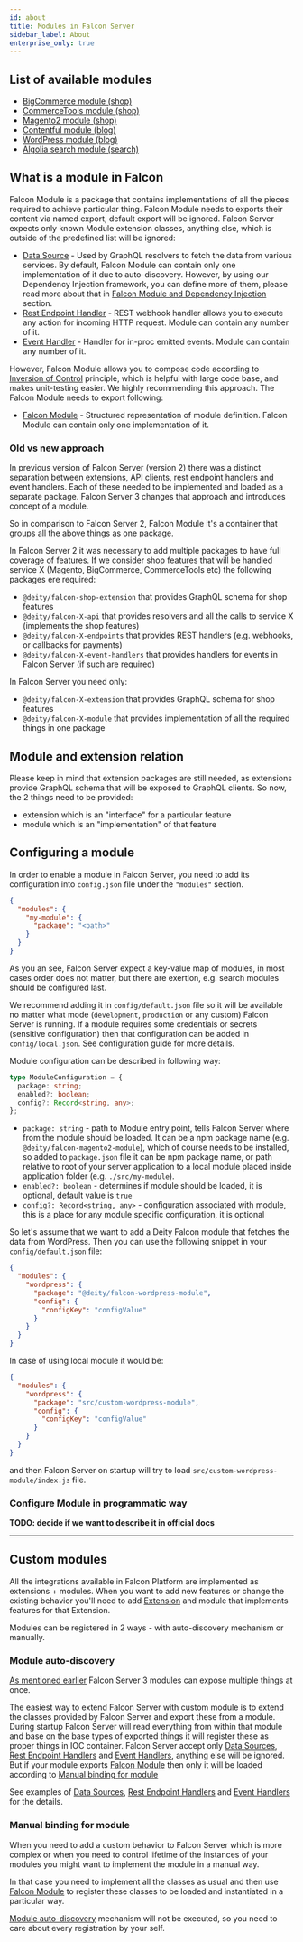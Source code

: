 ```yaml
---
id: about
title: Modules in Falcon Server
sidebar_label: About
enterprise_only: true
---
```


## List of available modules

- [BigCommerce module (shop)](../../integration/bigcommerce/overview)
- [CommerceTools module (shop)](../../integration/commercetools/overview)
- [Magento2 module (shop)](../../integration/magento2/overview)
- [Contentful module (blog)](../../integration/contentful/overview)
- [WordPress module (blog)](../../integration/wordpress)
- [Algolia search module (search)](../../integration/algolia)

## What is a module in Falcon

Falcon Module is a package that contains implementations of all the pieces required to achieve particular thing. Falcon Module needs to exports their content via named export, default export will be ignored. Falcon Server expects only known Module extension classes, anything else, which is outside of the predefined list will be ignored:

- [Data Source](./common-services/data-sources) - Used by GraphQL resolvers to fetch the data from various services. By default, Falcon Module can contain only one implementation of it due to auto-discovery. However, by using our Dependency Injection framework, you can define more of them, please read more about that in [Falcon Module and Dependency Injection](#falcon_module_and_dependency_injection) section.
- [Rest Endpoint Handler](./common-services/rest-endpoints) - REST webhook handler allows you to execute any action for incoming HTTP request. Module can contain any number of it.
- [Event Handler](./common-services/event-handlers) - Handler for in-proc emitted events. Module can contain any number of it.

However, Falcon Module allows you to compose code according to [Inversion of Control](https://en.wikipedia.org/wiki/Inversion_of_control) principle, which is helpful with large code base, and makes unit-testing easier. We highly recommending this approach. The Falcon Module needs to export following:

- [Falcon Module](./module-api) - Structured representation of module definition. Falcon Module can contain only one implementation of it.

### Old vs new approach

In previous version of Falcon Server (version 2) there was a distinct separation between extensions, API clients, rest endpoint handlers and event handlers. Each of these needed to be implemented and loaded as a separate package. Falcon Server 3 changes that approach and introduces concept of a module.

So in comparison to Falcon Server 2, Falcon Module it's a container that groups all the above things as one package.

In Falcon Server 2 it was necessary to add multiple packages to have full coverage of features. If we consider shop features that will be handled service X (Magento, BigCommerce, CommerceTools etc) the following packages ere required:

- `@deity/falcon-shop-extension` that provides GraphQL schema for shop features
- `@deity/falcon-X-api` that provides resolvers and all the calls to service X (implements the shop features)
- `@deity/falcon-X-endpoints` that provides REST handlers (e.g. webhooks, or callbacks for payments)
- `@deity/falcon-X-event-handlers` that provides handlers for events in Falcon Server (if such are required)

In Falcon Server you need only:

- `@deity/falcon-X-extension` that provides GraphQL schema for shop features
- `@deity/falcon-X-module` that provides implementation of all the required things in one package

## Module and extension relation

Please keep in mind that extension packages are still needed, as extensions provide GraphQL schema that will be exposed to GraphQL clients.
So now, the 2 things need to be provided:

- extension which is an "interface" for a particular feature
- module which is an "implementation" of that feature

## Configuring a module

In order to enable a module in Falcon Server, you need to add its configuration into `config.json` file under the `"modules"` section.

```json
{
  "modules": {
    "my-module": {
      "package": "<path>"
    }
  }
}
```

As you an see, Falcon Server expect a key-value map of modules, in most cases order does not matter, but there are exertion, e.g. search modules should be configured last.

We recommend adding it in `config/default.json` file so it will be available no matter what mode (`development`, `production` or any custom) Falcon Server is running. If a module requires some credentials or secrets (sensitive configuration) then that configuration can be added in `config/local.json`. See configuration guide for more details.

Module configuration can be described in following way:

```ts
type ModuleConfiguration = {
  package: string;
  enabled?: boolean;
  config?: Record<string, any>;
};
```

- `package: string` - path to Module entry point, tells Falcon Server where from the module should be loaded. It can be a npm package name (e.g. `@deity/falcon-magento2-module`), which of course needs to be installed, so added to `package.json` file it can be npm package name, or path relative to root of your server application to a local module placed inside application folder (e.g. `./src/my-module`).
- `enabled?: boolean` - determines if module should be loaded, it is optional, default value is `true`
- `config?: Record<string, any>` - configuration associated with module, this is a place for any module specific configuration, it is optional

So let's assume that we want to add a Deity Falcon module that fetches the data from WordPress. Then you can use the following snippet in your `config/default.json` file:

```json
{
  "modules": {
    "wordpress": {
      "package": "@deity/falcon-wordpress-module",
      "config": {
        "configKey": "configValue"
      }
    }
  }
}
```

In case of using local module it would be:

```json
{
  "modules": {
    "wordpress": {
      "package": "src/custom-wordpress-module",
      "config": {
        "configKey": "configValue"
      }
    }
  }
}
```

and then Falcon Server on startup will try to load `src/custom-wordpress-module/index.js` file.

### Configure Module in programmatic way

**TODO: decide if we want to describe it in official docs**

---

## Custom modules

All the integrations available in Falcon Platform are implemented as extensions + modules. When you want to add new features or change the existing behavior you'll need to add [Extension](../extensions/about) and module that implements features for that Extension.

Modules can be registered in 2 ways - with auto-discovery mechanism or manually.

### Module auto-discovery

[As mentioned earlier](#what-is-a-module-in-falcon) Falcon Server 3 modules can expose multiple things at once.

The easiest way to extend Falcon Server with custom module is to extend the classes provided by Falcon Server and export these from a module. During startup Falcon Server will read everything from within that module and base on the base types of exported things it will register these as proper things in IOC container. Falcon Server accept only [Data Sources](./common-services/data-sources), [Rest Endpoint Handlers](./common-services/rest-endpoints) and [Event Handlers](./common-services/event-handlers), anything else will be ignored. But if your module exports [Falcon Module](./module-api) then only it will be loaded according to [Manual binding for module](#manual-binding-for-module)

See examples of [Data Sources](./common-services/data-sources), [Rest Endpoint Handlers](./common-services/rest-endpoints) and [Event Handlers](./common-services/event-handlers) for the details.

### Manual binding for module

When you need to add a custom behavior to Falcon Server which is more complex or when you need to control lifetime of the instances of your modules you might want to implement the module in a manual way.

In that case you need to implement all the classes as usual and then use [Falcon Module](./module-api) to register these classes to be loaded and instantiated in a particular way.

[Module auto-discovery](#module-auto-discovery) mechanism will not be executed, so you need to care about every registration by your self.
